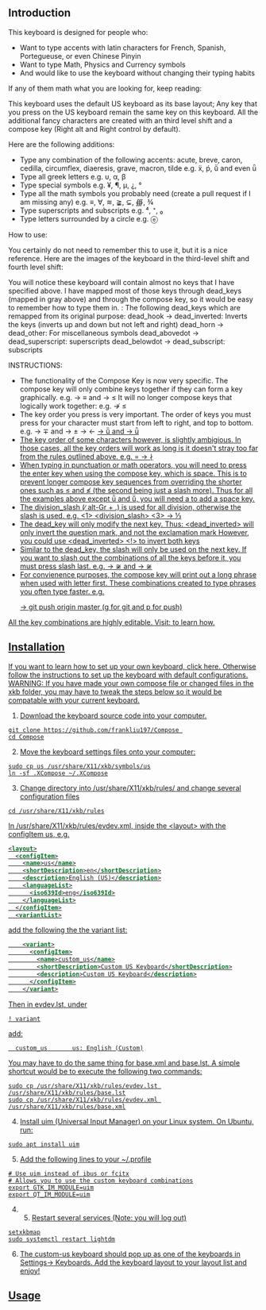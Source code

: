 ## Introduction

This keyboard is designed for people who:
  - Want to type accents with latin characters for French, Spanish, Portegueuse, or even Chinese Pinyin
  - Want to type Math, Physics and Currency symbols
  - And would like to use the keyboard without changing their typing habits

If any of them math what you are looking for, keep reading:

This keyboard uses the default US keyboard as its base layout; Any key that you press on the US keyboard remain the same key on this keyboard. All the additional fancy characters
are created with an third level shift and a compose key (Right alt and Right control by default).

Here are the following additions:
  - Type any combination of the following accents: acute, breve, caron, cedilla, circumflex, diaeresis, grave, macron, tilde
    e.g. ẍ, ṕ, ṻ and even ǖ
  - Type all greek letters
    e.g. υ, α, β
  - Type special symbols
    e.g. ¥, ¶, µ, ¿, °
  - Type all the math symbols you probably need (create a pull request if I am missing any)
    e.g. ≡, ∀, ≋, ≩, ⊊, ∰, ¾
  - Type superscripts and subscripts
    e.g. ⁴, ⁺, ₀ 
  - Type letters surrounded by a circle
    e.g. ⓔ

How to use: 

You certainly do not need to remember this to use it, but it is a nice reference. Here are the images of the keyboard in the third-level shift and fourth level shift:


You will notice these keyboard will contain almost no keys that I have specified above. I have mapped most of those keys through dead_keys (mapped in gray above) and through the compose key, so it would be easy to remember how to type them in.
:
The following dead_keys which are remapped from its original purpose: 
dead_hook → dead_inverted: Inverts the keys (inverts up and down but not left and right)
dead_horn → dead_other: For miscellaneous symbols
dead_abovedot → dead_superscript: superscripts
dead_belowdot → dead_subscript: subscripts

INSTRUCTIONS:
- The functionality of the Compose Key is now very specific. The compose key will only combine keys together if they can form a key graphically.
e.g. <compose> <equal> <underscore> →  ≡      and  <compose> <less> <underscore> → ≤ 
It will no longer compose keys that logically work together:
e.g. <compose> <equals> <less> ↛  ≤ 
- The key order you press is very important. The order of keys you must press for your character must start from left to right, and top to bottom.
e.g. <compose> <minus> <plus> →   ∓             and  <compose> <plus> <minus> → ±
<compose> <less> <minus> →   ←
<compose> <macron> <diaeresis> <u> → ṻ     and  <compose> <diaeresis> <macron> <u> → ǖ
- The key order of some characters however, is slightly ambigious. In those cases, all the key orders will work as long is it doesn't stray too far from the rules outlined above.
e.g. <compose> <bar> <slash> = <compose> <slash> <bar> → ∤
- When typing in punctuation or math operators, you will need to press the enter key when using the compose key, which is space. This is to prevent longer compose key sequences from overriding the shorter ones
such as ≤ and ≰ (the second being just a slash more). Thus for all the examples above except ǖ and ṻ, you will need a to add a space key.
- The division_slash (∕ alt-Gr + .) is used for all division, otherwise the slash is used.
e.g. <compose> <1> <division_slash> <3>   → ⅓    
- The dead_key will only modify the next key.
Thus: 
<dead_inverted> <?> <!> 
will only invert the question mark, and not the exclamation mark
However, you could use 
<dead_inverted> <?> <dead_inverted> <!> 
to invert both keys
- Similar to the dead_key, the slash will only be used on the next key. If you want to slash out the combinations of all the keys before it, you must press slash last.
e.g. <compose> <tilde> <slash> <equals> → ≆      and <compose> <tilde> <equals> <slash> → ≆
- For convienence purposes, the compose key will print out a long phrase when used with letter first. These combinations created to type phrases you often type faster.
e.g. <compose> <g> <p> → git push origin master      (g for git and p for push)

All the key combinations are highly editable. Visit: to learn how.




## Installation

If you want to learn how to set up your own keyboard, click here.
Otherwise follow the instructions to set up the keyboard with default configurations.
WARNING: If you have made your own compose file or changed files in the xkb folder, you may have to tweak the steps below so it would be compatable with your current keyboard.

1. Download the keyboard source code into your computer.
```
git clone https://github.com/frankliu197/Compose 
cd Compose
```
2. Move the keyboard settings files onto your computer:
```
sudo cp us /usr/share/X11/xkb/symbols/us
ln -sf .XCompose ~/.XCompose
``` 
3. Change directory into /usr/share/X11/xkb/rules/ and change several configuration files
```
cd /usr/share/X11/xkb/rules
```
In /usr/share/X11/xkb/rules/evdev.xml, inside the \<layout\> with the configItem us, e.g. 
```xml
<layout>
  <configItem>
    <name>us</name>
    <shortDescription>en</shortDescription>
    <description>English (US)</description>
    <languageList>
      <iso639Id>eng</iso639Id>
    </languageList>
  </configItem>
  <variantList>
```
add the following the the variant list:
```xml
    <variant>
      <configItem>
        <name>custom_us</name>
        <shortDescription>Custom US Keyboard</shortDescription>
        <description>Custom US Keyboard</description>
      </configItem>
    </variant>
```
Then in evdev.lst, under 
```
! variant
```
   add: 
```
  custom_us       us: English (Custom)
```
You may have to do the same thing for base.xml and base.lst. A simple shortcut would be to execute the following two commands:
```
sudo cp /usr/share/X11/xkb/rules/evdev.lst /usr/share/X11/xkb/rules/base.lst
sudo cp /usr/share/X11/xkb/rules/evdev.xml /usr/share/X11/xkb/rules/base.xml
```

4. Install uim (Universal Input Manager) on your Linux system. On Ubuntu, run:
```
sudo apt install uim
```
5. Add the following lines to your ~/.profile
```
# Use uim instead of ibus or fcitx
# Allows you to use the custom keyboard combinations
export GTK_IM_MODULE=uim
export QT_IM_MODULE=uim
```

4. 5. Restart several services (Note: you will log out)
```
setxkbmap
sudo systemctl restart lightdm
```
6. The custom-us keyboard should pop up as one of the keyboards in Settings→ Keyboards. Add the keyboard layout to your layout list and enjoy!

## Usage
